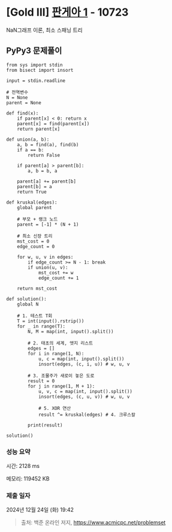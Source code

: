 # [Gold III] [판게아 1](https://www.acmicpc.net/problem/10723) - 10723 

NaN그래프 이론, 최소 스패닝 트리

## PyPy3 문제풀이

```PyPy3
from sys import stdin
from bisect import insort

input = stdin.readline

# 전역변수
N = None
parent = None

def find(x):
    if parent[x] < 0: return x
    parent[x] = find(parent[x])
    return parent[x]

def union(a, b):
    a, b = find(a), find(b)
    if a == b:
        return False

    if parent[a] > parent[b]:
        a, b = b, a

    parent[a] += parent[b]
    parent[b] = a
    return True

def kruskal(edges):
    global parent

    # 부모 + 랭크 노드
    parent = [-1] * (N + 1)

    # 최소 신장 트리
    mst_cost = 0
    edge_count = 0
    
    for w, u, v in edges:
        if edge_count >= N - 1: break
        if union(u, v):
            mst_cost += w
            edge_count += 1

    return mst_cost

def solution():
    global N

    # 1. 테스트 T회
    T = int(input().rstrip())
    for _ in range(T):
        N, M = map(int, input().split())

        # 2. 태초의 세계, 엣지 리스트
        edges = []
        for i in range(1, N):
            u, c = map(int, input().split())
            insort(edges, (c, i, u)) # w, u, v

        # 3. 조물주가 새로이 놓은 도로
        result = 0
        for j in range(1, M + 1):
            u, v, c = map(int, input().split())
            insort(edges, (c, u, v)) # w, u, v

            # 5. XOR 연산
            result ^= kruskal(edges) # 4. 크루스칼
            
        print(result)

solution()
```

### 성능 요약

시간: 2128 ms

메모리: 119452 KB

### 제출 일자

2024년 12월 24일 (화) 19:42

> 출처: 백준 온라인 저지, https://www.acmicpc.net/problemset 


